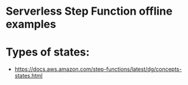 # Serverless Step Function offline examples

# Types of states:
- https://docs.aws.amazon.com/step-functions/latest/dg/concepts-states.html